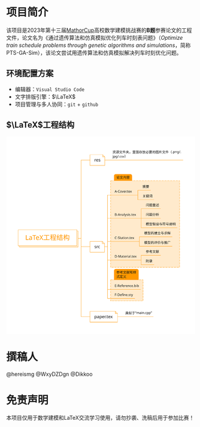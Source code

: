 # 项目简介

该项目是2023年第十三届[MathorCup](https://www.saikr.com/vse/mathorcup/2023)高校数学建模挑战赛的**B题**参赛论文的工程文件，论文名为《通过遗传算法和仿真模拟优化列车时刻表问题》（*Optimize train schedule problems through genetic algorithms and simulations*，简称PTS-GA-Sim），该论文尝试用遗传算法和仿真模拟解决列车时刻优化问题。

## 环境配置方案

- 编辑器：`Visual Studio Code`
- 文字排版引擎：$\LaTeX$
- 项目管理与多人协同：`git` + `github`

## $\LaTeX$工程结构

<img src="res/LaTeX%E5%B7%A5%E7%A8%8B%E7%BB%93%E6%9E%84.svg" width="700" alt="LaTeX工程结构" align=center />

# 撰稿人

@hereismg
@WxyDZDgn
@Dikkoo

# 免责声明

本项目仅用于数学建模和LaTeX交流学习使用，请勿抄袭、洗稿后用于参加比赛！
